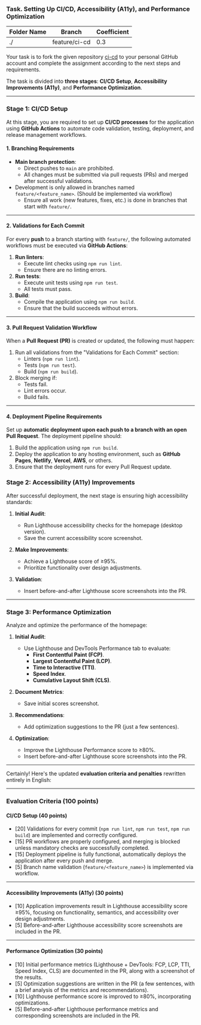 ### Task. Setting Up CI/CD, Accessibility (A11y), and Performance Optimization

| Folder Name    | Branch         | Coefficient |
|----------------|----------------|-------------|
| ./             | feature/ci-cd  | 0.3         |

Your task is to fork the given repository [ci-cd](https://github.com/lexarudak/ci-cd) to your personal GitHub account and complete the assignment according to the next steps and requirements.

The task is divided into **three stages**: **CI/CD Setup**, **Accessibility Improvements (A11y)**, and **Performance Optimization**.

---

### Stage 1: CI/CD Setup
At this stage, you are required to set up **CI/CD processes** for the application using **GitHub Actions** to automate code validation, testing, deployment, and release management workflows.

#### **1. Branching Requirements**
- **Main branch protection**:
  - Direct pushes to `main` are prohibited.
  - All changes must be submitted via pull requests (PRs) and merged after successful validations.
- Development is only allowed in branches named `feature/<feature_name>`. (Should be implemented via workflow)
  - Ensure all work (new features, fixes, etc.) is done in branches that start with `feature/`.

---

#### **2. Validations for Each Commit**
For every **push** to a branch starting with `feature/`, the following automated workflows must be executed via **GitHub Actions**:
1. **Run linters**:
   - Execute lint checks using `npm run lint`.
   - Ensure there are no linting errors.
2. **Run tests**:
   - Execute unit tests using `npm run test`.
   - All tests must pass.
3. **Build**:
   - Compile the application using `npm run build`.
   - Ensure that the build succeeds without errors.

---

#### **3. Pull Request Validation Workflow**
When a **Pull Request (PR)** is created or updated, the following must happen:
1. Run all validations from the "Validations for Each Commit" section:
   - Linters (`npm run lint`).
   - Tests (`npm run test`).
   - Build (`npm run build`).
2. Block merging if:
   - Tests fail.
   - Lint errors occur.
   - Build fails.

---

#### **4. Deployment Pipeline Requirements**
Set up **automatic deployment upon each push to a branch with an open Pull Request**. The deployment pipeline should:
1. Build the application using `npm run build`.
2. Deploy the application to any hosting environment, such as **GitHub Pages**, **Netlify**, **Vercel**, **AWS**, or others.
3. Ensure that the deployment runs for every Pull Request update.


### Stage 2: Accessibility (A11y) Improvements
After successful deployment, the next stage is ensuring high accessibility standards:

1. **Initial Audit**:
   - Run Lighthouse accessibility checks for the homepage (desktop version).
   - Save the current accessibility score screenshot.

2. **Make Improvements**:
   - Achieve a Lighthouse score of ≥95%.
   - Prioritize functionality over design adjustments.

3. **Validation**:
   - Insert before-and-after Lighthouse score screenshots into the PR.

---

### Stage 3: Performance Optimization
Analyze and optimize the performance of the homepage:

1. **Initial Audit**:
   - Use Lighthouse and DevTools Performance tab to evaluate:
     - **First Contentful Paint (FCP)**.
     - **Largest Contentful Paint (LCP)**.
     - **Time to Interactive (TTI)**.
     - **Speed Index**.
     - **Cumulative Layout Shift (CLS)**.

2. **Document Metrics**:
   - Save initial scores screenshot.

3. **Recommendations**:
   - Add optimization suggestions to the PR (just a few sentences).

4. **Optimization**:
   - Improve the Lighthouse Performance score to ≥80%.
   - Insert before-and-after Lighthouse score screenshots into the PR.

---

Certainly! Here's the updated **evaluation criteria and penalties** rewritten entirely in English:

---

### Evaluation Criteria (100 points)

#### **CI/CD Setup (40 points)**
- [20] Validations for every commit (`npm run lint`, `npm run test`, `npm run build`) are implemented and correctly configured.
- [15] PR workflows are properly configured, and merging is blocked unless mandatory checks are successfully completed.
- [15] Deployment pipeline is fully functional, automatically deploys the application after every push and merge.
- [5] Branch name validation (`feature/<feature_name>`) is implemented via workflow.

---

#### **Accessibility Improvements (A11y) (30 points)**
- [10] Application improvements result in Lighthouse accessibility score ≥95%, focusing on functionality, semantics, and accessibility over design adjustments.
- [5] Before-and-after Lighthouse accessibility score screenshots are included in the PR.

---

#### **Performance Optimization (30 points)**
- [10] Initial performance metrics (Lighthouse + DevTools: FCP, LCP, TTI, Speed Index, CLS) are documented in the PR, along with a screenshot of the results.
- [5] Optimization suggestions are written in the PR (a few sentences, with a brief analysis of the metrics and recommendations).
- [10] Lighthouse performance score is improved to ≥80%, incorporating optimizations.
- [5] Before-and-after Lighthouse performance metrics and corresponding screenshots are included in the PR.
